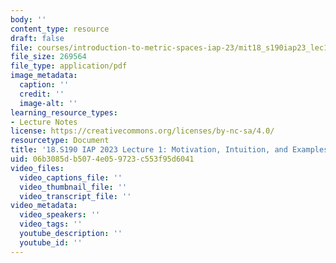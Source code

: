 ```yaml
---
body: ''
content_type: resource
draft: false
file: courses/introduction-to-metric-spaces-iap-23/mit18_s190iap23_lec1.pdf
file_size: 269564
file_type: application/pdf
image_metadata:
  caption: ''
  credit: ''
  image-alt: ''
learning_resource_types:
- Lecture Notes
license: https://creativecommons.org/licenses/by-nc-sa/4.0/
resourcetype: Document
title: '18.S190 IAP 2023 Lecture 1: Motivation, Intuition, and Examples'
uid: 06b3085d-b507-4e05-9723-c553f95d6041
video_files:
  video_captions_file: ''
  video_thumbnail_file: ''
  video_transcript_file: ''
video_metadata:
  video_speakers: ''
  video_tags: ''
  youtube_description: ''
  youtube_id: ''
---
```

